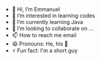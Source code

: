 - 👋 Hi, I’m Emmanuel 
- 👀 I’m interested in learning codes
- 🌱 I’m currently learning Java
- 💞️ I’m looking to collaborate on ...
- 📫 How to reach me email 
- 😄 Pronouns: He, his 🥱
- ⚡ Fun fact: I'm a short guy

<!---
olad-emma/olad-emma is a ✨ special ✨ repository because its `README.md` (this file) appears on your GitHub profile.
You can click the Preview link to take a look at your changes.
--->
